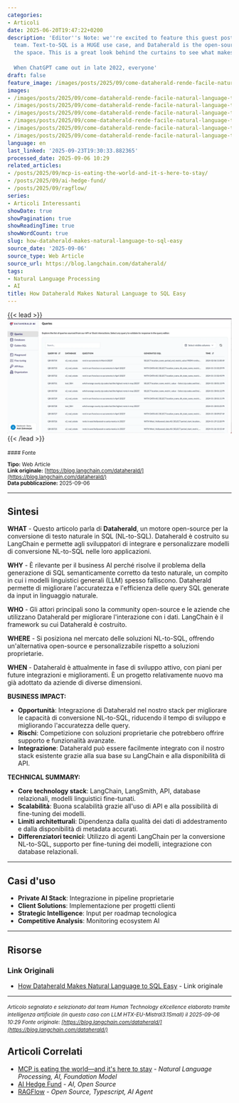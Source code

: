```yaml
---
categories:
- Articoli
date: 2025-06-20T19:47:22+0200
description: 'Editor''s Note: we''re excited to feature this guest post from the Dataherald
  team. Text-to-SQL is a HUGE use case, and Dataherald is the open-source leader in
  the space. This is a great look behind the curtains to see what makes it tick.

  When ChatGPT came out in late 2022, everyone'
draft: false
feature_image: /images/posts/2025/09/come-dataherald-rende-facile-natural-language-to-sql-featured.webp
images:
- /images/posts/2025/09/come-dataherald-rende-facile-natural-language-to-sql-featured.webp
- /images/posts/2025/09/come-dataherald-rende-facile-natural-language-to-sql-2.webp
- /images/posts/2025/09/come-dataherald-rende-facile-natural-language-to-sql-3.webp
- /images/posts/2025/09/come-dataherald-rende-facile-natural-language-to-sql-4.webp
- /images/posts/2025/09/come-dataherald-rende-facile-natural-language-to-sql-5.webp
- /images/posts/2025/09/come-dataherald-rende-facile-natural-language-to-sql-6.webp
language: en
last_linked: '2025-09-23T19:30:33.882365'
processed_date: 2025-09-06 10:29
related_articles:
- /posts/2025/09/mcp-is-eating-the-world-and-it-s-here-to-stay/
- /posts/2025/09/ai-hedge-fund/
- /posts/2025/09/ragflow/
series:
- Articoli Interessanti
showDate: true
showPagination: true
showReadingTime: true
showWordCount: true
slug: how-dataherald-makes-natural-language-to-sql-easy
source_date: '2025-09-06'
source_type: Web Article
source_url: https://blog.langchain.com/dataherald/
tags:
- Natural Language Processing
- AI
title: How Dataherald Makes Natural Language to SQL Easy
---
```


{{< lead >}}
![Featured image](/images/posts/2025/09/come-dataherald-rende-facile-natural-language-to-sql-featured.webp)
{{< /lead >}}

<small>
#### Fonte

**Tipo:** Web Article  
**Link originale:** [https://blog.langchain.com/dataherald/](https://blog.langchain.com/dataherald/)  
**Data pubblicazione:** 2025-09-06

</small>

---

## Sintesi

**WHAT** - Questo articolo parla di **Dataherald**, un motore open-source per la conversione di testo naturale in SQL (NL-to-SQL). Dataherald è costruito su LangChain e permette agli sviluppatori di integrare e personalizzare modelli di conversione NL-to-SQL nelle loro applicazioni.

**WHY** - È rilevante per il business AI perché risolve il problema della generazione di SQL semanticamente corretto da testo naturale, un compito in cui i modelli linguistici generali (LLM) spesso falliscono. Dataherald permette di migliorare l'accuratezza e l'efficienza delle query SQL generate da input in linguaggio naturale.

**WHO** - Gli attori principali sono la community open-source e le aziende che utilizzano Dataherald per migliorare l'interazione con i dati. LangChain è il framework su cui Dataherald è costruito.

**WHERE** - Si posiziona nel mercato delle soluzioni NL-to-SQL, offrendo un'alternativa open-source e personalizzabile rispetto a soluzioni proprietarie.

**WHEN** - Dataherald è attualmente in fase di sviluppo attivo, con piani per future integrazioni e miglioramenti. È un progetto relativamente nuovo ma già adottato da aziende di diverse dimensioni.

**BUSINESS IMPACT:**
- **Opportunità**: Integrazione di Dataherald nel nostro stack per migliorare le capacità di conversione NL-to-SQL, riducendo il tempo di sviluppo e migliorando l'accuratezza delle query.
- **Rischi**: Competizione con soluzioni proprietarie che potrebbero offrire supporto e funzionalità avanzate.
- **Integrazione**: Dataherald può essere facilmente integrato con il nostro stack esistente grazie alla sua base su LangChain e alla disponibilità di API.

**TECHNICAL SUMMARY:**
- **Core technology stack**: LangChain, LangSmith, API, database relazionali, modelli linguistici fine-tunati.
- **Scalabilità**: Buona scalabilità grazie all'uso di API e alla possibilità di fine-tuning dei modelli.
- **Limiti architetturali**: Dipendenza dalla qualità dei dati di addestramento e dalla disponibilità di metadata accurati.
- **Differenziatori tecnici**: Utilizzo di agenti LangChain per la conversione NL-to-SQL, supporto per fine-tuning dei modelli, integrazione con database relazionali.

---

## Casi d'uso

- **Private AI Stack**: Integrazione in pipeline proprietarie
- **Client Solutions**: Implementazione per progetti clienti
- **Strategic Intelligence**: Input per roadmap tecnologica
- **Competitive Analysis**: Monitoring ecosystem AI

---



## Risorse

### Link Originali
- [How Dataherald Makes Natural Language to SQL Easy](https://blog.langchain.com/dataherald/) - Link originale


---

*<small>Articolo segnalato e selezionato dal team Human Technology eXcellence elaborato tramite intelligenza artificiale (in questo caso con LLM HTX-EU-Mistral3.1Small) il 2025-09-06 10:29
Fonte originale: [https://blog.langchain.com/dataherald/](https://blog.langchain.com/dataherald/)</small>*

## Articoli Correlati

- [MCP is eating the world—and it's here to stay](/posts/2025/09/mcp-is-eating-the-world-and-it-s-here-to-stay/) - *Natural Language Processing, AI, Foundation Model*
- [AI Hedge Fund](/posts/2025/09/ai-hedge-fund/) - *AI, Open Source*
- [RAGFlow](/posts/2025/09/ragflow/) - *Open Source, Typescript, AI Agent*